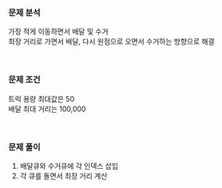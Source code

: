### 문제 분석
가장 적게 이동하면서 배달 및 수거  
최장 거리로 가면서 배달, 다시 원점으로 오면서 수거하는 방향으로 해결  

<br>

### 문제 조건
트럭 용량 최대값은 50  
배달 최대 거리는 100,000  

<br>

### 문제 풀이
1. 배달큐와 수거큐에 각 인덱스 삽입
2. 각 큐를 돌면서 최장 거리 계산
